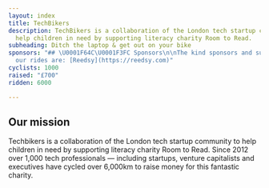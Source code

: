 ```yaml
---
layout: index
title: TechBikers
description: TechBikers is a collaboration of the London tech startup community to
  help children in need by supporting literacy charity Room to Read.
subheading: Ditch the laptop & get out on your bike
sponsors: "## \U0001F64C\U0001F3FC Sponsors\n\nThe kind sponsors and supporters for
  our rides are: [Reedsy](https://reedsy.com)"
cyclists: 1000
raised: "£700"
ridden: 6000

---
```

## Our mission

Techbikers is a collaboration of the London tech startup community to help children in need by supporting literacy charity Room to Read. Since 2012 over 1,000 tech professionals — including startups, venture capitalists and executives have cycled over 6,000km to raise money for this fantastic charity.